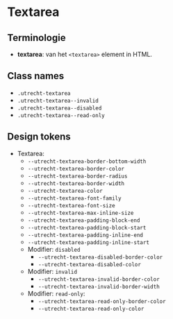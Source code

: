 <!--
@license EUPL-1.2
Copyright (c) 2021 Robbert Broersma
-->

# Textarea

## Terminologie

- **textarea**: van het `<textarea>` element in HTML.

## Class names

- `.utrecht-textarea`
- `.utrecht-textarea--invalid`
- `.utrecht-textarea--disabled`
- `.utrecht-textarea--read-only`

## Design tokens

- Textarea:
  - `--utrecht-textarea-border-bottom-width`
  - `--utrecht-textarea-border-color`
  - `--utrecht-textarea-border-radius`
  - `--utrecht-textarea-border-width`
  - `--utrecht-textarea-color`
  - `--utrecht-textarea-font-family`
  - `--utrecht-textarea-font-size`
  - `--utrecht-textarea-max-inline-size`
  - `--utrecht-textarea-padding-block-end`
  - `--utrecht-textarea-padding-block-start`
  - `--utrecht-textarea-padding-inline-end`
  - `--utrecht-textarea-padding-inline-start`
  - Modifier: `disabled`
    - `--utrecht-textarea-disabled-border-color`
    - `--utrecht-textarea-disabled-color`
  - Modifier: `invalid`
    - `--utrecht-textarea-invalid-border-color`
    - `--utrecht-textarea-invalid-border-width`
  - Modifier: `read-only`:
    - `--utrecht-textarea-read-only-border-color`
    - `--utrecht-textarea-read-only-color`
